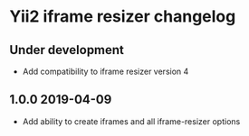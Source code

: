# Yii2 iframe resizer changelog

Under development
-----------------
- Add compatibility to iframe resizer version 4

1.0.0 2019-04-09
-----------------
- Add ability to create iframes and all iframe-resizer options